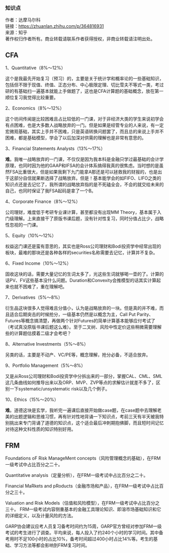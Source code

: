 ### 知识点
作者：达摩马尔科  
链接：https://zhuanlan.zhihu.com/p/364816931  
来源：知乎  
著作权归作者所有。商业转载请联系作者获得授权，非商业转载请注明出处。  
  
## CFA
1、Quantitative（8%～12%）

这个是我最先开始复习（预习）的，主要是关于统计学和概率论的一些基础知识，包括但不限于现值、终值、正态分布、中心极限定理、切比雪夫不等式一类，考过研的有基础扫一遍基本就能上手做题了，这也是CFA计算题的基础概念，放在第一顺位复习我觉得比较重要。

2、Economics（8%～12%）

这个坊间传闻是比较困难且占比较低的一门课，对于非经济大类的学生来说初学会有点困难，也是大多数人战略放弃的一门。但是如果是经管专业的人来说，有一定宏微观基础，其实上手并不困难，只是英语转换问题罢了，而且总的来说上手并不困难，都是基础模型，学会了以后加深对供需的理解也是非常有意思的。

3、Financial Statements Analysts（13%～17%）

**难**。我唯一战略放弃的一门课，不仅仅是因为我本科是金融只学过最基础的会计学原理，也同时因为他的GAAP和IFSA的会计体系搞得我真的很焦虑。当时想的是虽然FSA比重很大，但是如果我剩下九门能拿A那还是可以拯救我的财报的，也是出于这部分自信就果断选择了战略放弃。但是！基本能学会的如FIFO、LIFO之类的知识点还是去记忆了，我所谓的战略放弃指的是不死磕全会，不会的就交给未来的自己，也同时保证了我FSA起码是拿了一个B。

4、Corporate Finance（8%～12%）

公司理财，难度低于考研专业课计算，甚至都没有出现MM Theory，基本属于入门级理解。上来直接干了原版书课后题，没有针对性复习，同时分值占比少，战略性忽视的一门课。

5、Equity（10%～12%）

权益这门课还是蛮有意思的，其实也是Ross公司理财和Bodi投资学中经常出现的板块，最难的那块还是各种各样的securities名称需要去记忆，计算并不复杂。

6、Fixed Income（10%～12%）

固收这块的话，需要大量记忆的生词太多了，光这些生词就够喝一壶的了。计算的话PV、FV这些基本没什么问题。Duration和Convexity会推模型的话其实计算起来也就不困难了，重在理解吧。

7、Derivatives（5%～8%）

衍生品这块很多人觉得难且分值小，认为是战略放弃的一块。但是真的并不难，而且适合后期突击的时候抢分，一级基本仍然是以概念为主，Call Put Parity、Futures等概念搞清楚，再做两个针对Futures的简单计算基本能够应付考试了（考试真没原版书课后题这么难）。至于二叉树、风险中性定价这些稍微需要理解些的计算题估摸着二级才会考吧？

8、Alternative Investments（5%～8%）

另类的话，主要是不动产、VC/PE等，概念理解，抢分必备，不适合放弃。

9、Portfolio Management（5%～8%）

又是从Ross公司理财和Bodi投资学中分拆出来的一部分，掌握CAL、CML、SML这几条曲线如何推导出来以及ORP、MVP、ZVP等点的求解估计就差不多了，区别一下systematic/unsystematic risk以及几个例子。

10、Ethics（15%～20%）

**难**。道德这块是玄学，我听完一遍课后直接开始做case题，在case题中去理解老美的出题逻辑和思维习惯，再有针对性地背诵一下知识点，考前三天有半天被我特别挑出来专门背诵了道德的知识点，这个适合最后冲刺期抱佛脚，而且短时间记忆对待这种文科性质的知识特别好用。



## FRM
Foundations oF Risk ManageMent concepts（风险管理概念的基础），在FRM一级考试中占比百分之二十。

Quantitative analysis（定量分析），在FRM一级考试中占比百分之二十。

Financial MaRkets and pRoducts（金融市场和产品），在FRM一级考试中占比百分之三十。

Valuation and Risk Models（估值和风险模型），在FRM一级考试中占比百分之三十。
FRM一级考试内容侧重基本的金融工具理论知识、即溶市场基础知识和它的详细定义，以及计量风险的方法。

GARP协会建议应考人员复习备考时间约为15周，GARP官方曾经对参加FRM一级考试的考生进行了调查。平均来说，每人投入了约240个小时的学习时间。其中备考用时不足100小时的占比10%，备考时间超过400小时占比14%等。考生的基础、学习方法等都会影响到FRM复习时间。
